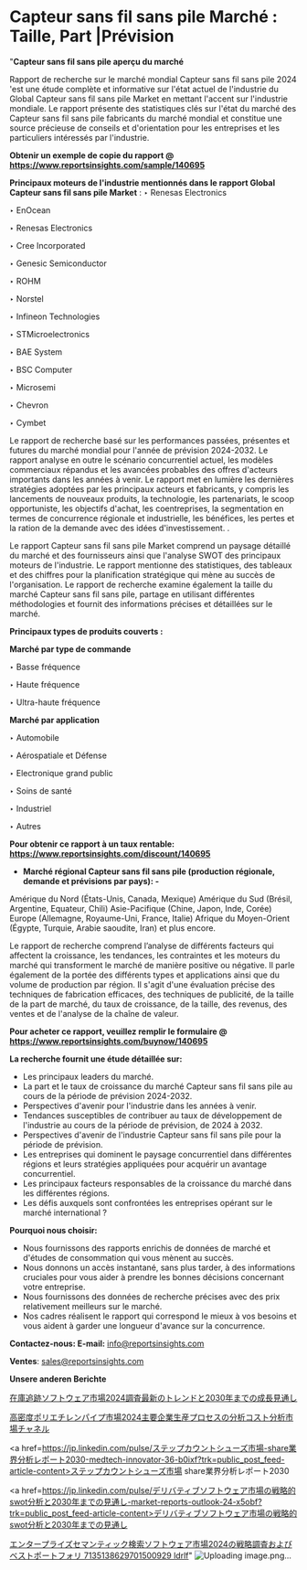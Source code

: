 # Capteur sans fil sans pile Marché : Taille, Part |Prévision

"<strong>Capteur sans fil sans pile aperçu du marché</strong>

Rapport de recherche sur le marché mondial Capteur sans fil sans pile 2024 'est une étude complète et informative sur l'état actuel de l'industrie du Global Capteur sans fil sans pile Market en mettant l'accent sur l'industrie mondiale. Le rapport présente des statistiques clés sur l'état du marché des Capteur sans fil sans pile fabricants du marché mondial et constitue une source précieuse de conseils et d'orientation pour les entreprises et les particuliers intéressés par l'industrie.

<strong>Obtenir un exemple de copie du rapport @ <a href=https://www.reportsinsights.com/sample/140695>https://www.reportsinsights.com/sample/140695</a></strong>

<strong>Principaux moteurs de l'industrie mentionnés dans le rapport Global Capteur sans fil sans pile Market</strong> :
‣ Renesas Electronics

‣ EnOcean

‣ Renesas Electronics

‣ Cree Incorporated

‣ Genesic Semiconductor

‣ ROHM

‣ Norstel

‣ Infineon Technologies

‣ STMicroelectronics

‣ BAE System

‣ BSC Computer

‣ Microsemi

‣ Chevron

‣ Cymbet

Le rapport de recherche basé sur les performances passées, présentes et futures du marché mondial pour l'année de prévision 2024-2032. Le rapport analyse en outre le scénario concurrentiel actuel, les modèles commerciaux répandus et les avancées probables des offres d'acteurs importants dans les années à venir. Le rapport met en lumière les dernières stratégies adoptées par les principaux acteurs et fabricants, y compris les lancements de nouveaux produits, la technologie, les partenariats, le scoop opportuniste, les objectifs d'achat, les coentreprises, la segmentation en termes de concurrence régionale et industrielle, les bénéfices, les pertes et la ration de la demande avec des idées d'investissement. .

Le rapport Capteur sans fil sans pile Market comprend un paysage détaillé du marché et des fournisseurs ainsi que l'analyse SWOT des principaux moteurs de l'industrie. Le rapport mentionne des statistiques, des tableaux et des chiffres pour la planification stratégique qui mène au succès de l'organisation. Le rapport de recherche examine également la taille du marché Capteur sans fil sans pile, partage en utilisant différentes méthodologies et fournit des informations précises et détaillées sur le marché.

<strong>Principaux types de produits couverts :</strong>

<strong>Marché par type de commande</strong>

‣ Basse fréquence

‣ Haute fréquence

‣ Ultra-haute fréquence

<strong>Marché par application</strong>

‣ Automobile

‣ Aérospatiale et Défense

‣ Electronique grand public

‣ Soins de santé

‣ Industriel

‣ Autres

<strong>Pour obtenir ce rapport à un taux rentable: <a href=https://www.reportsinsights.com/discount/140695>https://www.reportsinsights.com/discount/140695</a></strong>
<ul>
  <li><strong>Marché régional Capteur sans fil sans pile (production régionale, demande et prévisions par pays): -</strong></li>
</ul>
Amérique du Nord (États-Unis, Canada, Mexique)
Amérique du Sud (Brésil, Argentine, Equateur, Chili)
Asie-Pacifique (Chine, Japon, Inde, Corée)
Europe (Allemagne, Royaume-Uni, France, Italie)
Afrique du Moyen-Orient (Égypte, Turquie, Arabie saoudite, Iran) et plus encore.

Le rapport de recherche comprend l’analyse de différents facteurs qui affectent la croissance, les tendances, les contraintes et les moteurs du marché qui transforment le marché de manière positive ou négative. Il parle également de la portée des différents types et applications ainsi que du volume de production par région. Il s'agit d'une évaluation précise des techniques de fabrication efficaces, des techniques de publicité, de la taille de la part de marché, du taux de croissance, de la taille, des revenus, des ventes et de l'analyse de la chaîne de valeur.

<strong>Pour acheter ce rapport, veuillez remplir le formulaire @   <a href=https://www.reportsinsights.com/buynow/140695>https://www.reportsinsights.com/buynow/140695</a></strong>

<strong>La recherche fournit une étude détaillée sur:</strong>
<ul>
  <li>Les principaux leaders du marché.</li>
  <li>La part et le taux de croissance du marché Capteur sans fil sans pile au cours de la période de prévision 2024-2032.</li>
  <li>Perspectives d'avenir pour l'industrie dans les années à venir.</li>
  <li>Tendances susceptibles de contribuer au taux de développement de l'industrie au cours de la période de prévision, de 2024 à 2032.</li>
  <li>Perspectives d'avenir de l'industrie Capteur sans fil sans pile pour la période de prévision.</li>
  <li>Les entreprises qui dominent le paysage concurrentiel dans différentes régions et leurs stratégies appliquées pour acquérir un avantage concurrentiel.</li>
  <li>Les principaux facteurs responsables de la croissance du marché dans les différentes régions.</li>
  <li>Les défis auxquels sont confrontées les entreprises opérant sur le marché international ?</li>
</ul>
<strong>Pourquoi nous choisir:</strong>
<ul>
  <li>Nous fournissons des rapports enrichis de données de marché et d'études de consommation qui vous mènent au succès.</li>
  <li>Nous donnons un accès instantané, sans plus tarder, à des informations cruciales pour vous aider à prendre les bonnes décisions concernant votre entreprise.</li>
  <li>Nous fournissons des données de recherche précises avec des prix relativement meilleurs sur le marché.</li>
  <li>Nos cadres réalisent le rapport qui correspond le mieux à vos besoins et vous aident à garder une longueur d'avance sur la concurrence.</li>
</ul>
<strong>Contactez-nous:
</strong><strong>E-mail:</strong> <a href=mailto:info@reportsinsights.com>info@reportsinsights.com</a>

<strong>Ventes</strong>: <a href=mailto:sales@reportsinsights.com>sales@reportsinsights.com</a>

<strong>Unsere anderen Berichte</strong>

<a href=https://www.linkedin.com/pulse/在庫追跡ソフトウェア市場2024調査最新のトレンドと2030年までの成長見通し-community-market-research-8f1rf/>在庫追跡ソフトウェア市場2024調査最新のトレンドと2030年までの成長見通し</a>

<a href=https://www.linkedin.com/pulse/高密度ポリエチレンパイプ市場2024主要企業生産プロセスの分析コスト分析市場チャネル-tribunal-analytics-360-5jlpf/>高密度ポリエチレンパイプ市場2024主要企業生産プロセスの分析コスト分析市場チャネル</a>

<a href=https://jp.linkedin.com/pulse/ステップカウントシューズ市場-share業界分析レポート2030-medtech-innovator-36-b0ixf?trk=public_post_feed-article-content>ステップカウントシューズ市場 share業界分析レポート2030</a>

<a href=https://jp.linkedin.com/pulse/デリバティブソフトウェア市場の戦略的swot分析と2030年までの見通し-market-reports-outlook-24-x5obf?trk=public_post_feed-article-content>デリバティブソフトウェア市場の戦略的swot分析と2030年までの見通し</a>

<a href=https://www.linkedin.com/pulse/エンタープライズセマンティック検索ソフトウェア市場2024の戦略調査およびベストポートフォリ-7135138629701500929-ldrlf/>エンタープライズセマンティック検索ソフトウェア市場2024の戦略調査およびベストポートフォリ 7135138629701500929 ldrlf</a>"
![Uploading image.png…]()
